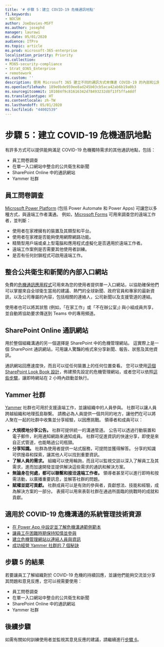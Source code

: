```yaml
---
title: '# 步驟 5：建立 COVID-19 危機通訊地點'
f1.keywords:
- NOCSH
author: JoeDavies-MSFT
ms.author: josephd
manager: laurawi
ms.date: 05/01/2020
audience: ITPro
ms.topic: article
ms.prod: microsoft-365-enterprise
localization_priority: Priority
ms.collection:
- M365-security-compliance
- Strat_O365_Enterprise
- remotework
ms.custom: ''
description: 使用 Microsoft 365 建立不同的通訊方式來傳達 COVID-19 的內部和公開消息。
ms.openlocfilehash: 189e0bde959ee8ad245b03cb5aca42ab6b19a0b3
ms.sourcegitcommit: 101084f9c81616342d78493232d8f13f5ffa4ddf
ms.translationtype: HT
ms.contentlocale: zh-TW
ms.lasthandoff: 05/01/2020
ms.locfileid: "44002539"
---
```

# <a name="step-5-create-covid-19-crisis-communication-venues"></a>步驟 5：建立 COVID-19 危機通訊地點

有許多方式可以提供能夠滿足 COVID-19 危機獨特需求的其他通訊地點，包括：

- 員工問卷調查
- 在單一入口網站中整合的公共衛生和新聞
- SharePoint Online 中的通訊網站
- Yammer 社群

## <a name="employee-surveys"></a>員工問卷調查

[Microsoft Power Platform](https://powerplatform.microsoft.com/) (包括 Power Automate 和 Power Apps) 可讓您以多種方式，與遠端工作者溝通。 例如，[Microsoft Forms](https://forms.microsoft.com/) 可用來調查您的遠端工作者，並判斷：

- 使用者在家裡擁有的裝置及其類型和平台。
- 使用者在家裡是否能夠使用網際網路功能。
- 精簡型用戶端或桌上型電腦和應用程式虛擬化是否適用於遠端工作者。
- 遠端工作案例是否需要其他使用者訓練。
- 是否有任何封鎖程式可啟用遠端工作。

## <a name="internal-portal-for-consolidated-public-health-and-news"></a>整合公共衛生和新聞的內部入口網站

免費的[危機通訊應用程式](https://techcommunity.microsoft.com/t5/microsoft-teams-blog/coordinate-crisis-communications-using-microsoft-teams-power/ba-p/1216715)可用來為您的使用者提供單一入口網站，以協助確保他們可以掌握來自全球衛生當局的建議、熱門的全球新聞、政府官員和專家的最新資訊，以及公司專屬的內容，包括相關的連絡人，公司新聞以及支援管道的連結。 

使用者也可以將其狀態 (例如，「在家工作」或「不在辦公室」) 與小組成員共享，並自動將協助要求傳送到 Teams 中的專用頻道。

## <a name="sharepoint-online-communications-site"></a>SharePoint Online 通訊網站

用於整個組織溝通的另一個選擇是 SharePoint 中的危機管理網站。 這實際上是一個 SharePoint 通訊網站，可用讓人驚豔的格式來分享新聞、報告、狀態及其他資訊。 

通訊網站回應速度快，而且可以從任何裝置上的任何位置查看。 您可以使用[這個 SharePoint Look Book 設計](https://lookbook.microsoft.com/details/8f8337d2-b1f6-4a84-91a4-9081f841f0f6)，佈建預先設定的危機管理網站，或者您可以依照[這些步驟](https://techcommunity.microsoft.com/t5/microsoft-sharepoint-blog/build-a-crisis-management-site-to-connect-people-and-information/ba-p/1216791)，讓即時網站在 2 小時內啟動並執行。

## <a name="yammer-community"></a>Yammer 社群

[Yammer](https://docs.microsoft.com/yammer/yammer-landing-page) 社群也可用於支援遠端工作，並讓組織中的人員參與。 社群可以讓人員跨越組織和地理孤島聯繫。 請務必為人員提供一個共同的地方，讓他們在可以將人聚在一起的社群中收集並分享經驗，以因應挑戰。 領導者和成員可以：

- **大規模地分享公告。** 社群可提供統一的溝通管道。 公告可以透過行動裝置和電子郵件，利用通知網路來通知成員。 社群可促進資訊的快速分享，即使是來自正式管道，也能略過公司瓶頸。
- **分享知識。** 社群為使用者提供一站式服務，可提問並獲得解答。 分享的知識可供搜尋和探索，讓其他人可以找到重要資訊。
- **了解人員的需求。** 組織可以使用輪詢，而且可以監視交談以深入了解員工及其需求，進而加速開發並提供解決這些需求的通訊和解決方案。
- **無論身在何處，都可以聯繫和接洽遠端工作者。** 領導者甚至可以進行即時和按需活動，以廣播重要訊息，並解答社群的問題。
- **賦權並認可貢獻。** 社群成員可以是有效的參與者，貢獻想法、技能和經驗，成為解決方案的一部分。 表揚可以用來表彰社群在通過所面臨的挑戰時的成就和貢獻。

## <a name="admin-technical-resources-for-covid-19-crisis-communications"></a>適用於 COVID-19 危機溝通的系統管理技術資源

- [在 Power App 中設定並了解危機溝通範例範本](https://docs.microsoft.com/powerapps/maker/canvas-apps/sample-crisis-communication-app)
- [讓員工在困難時期保持知情並參與](https://techcommunity.microsoft.com/t5/yammer-blog/keeping-employees-informed-and-engaged-during-difficult-times/ba-p/1216032)
- [建立危機管理網站以連結人員與資訊](https://techcommunity.microsoft.com/t5/microsoft-sharepoint-blog/build-a-crisis-management-site-to-connect-people-and-information/ba-p/1216791)
- [成功經營 Yammer 社群的 7 個秘訣](https://techcommunity.microsoft.com/t5/yammer-blog/7-tips-to-run-a-successful-yammer-community-formerly-group/ba-p/444720)

## <a name="results-of-step-5"></a>步驟 5 的結果

若要讓員工了解組織對於 COVID-19 危機的持續回應，並讓他們能夠交流並分享其問題和意見反應，您可以視需要使用：

- 員工問卷調查
- 在單一入口網站中整合的公共衛生和新聞
- SharePoint Online 中的通訊網站
- Yammer 社群

## <a name="next-step"></a>後續步驟

如需有關如何訓練使用者並監視其意見反應的建議，請繼續進行[步驟 6](empower-people-to-work-remotely-train-monitor-usage.md)。
